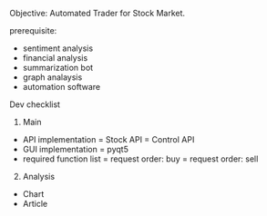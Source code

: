 Objective: Automated Trader for Stock Market.

prerequisite:
 - sentiment analysis
 - financial analysis
 - summarization bot
 - graph analaysis
 - automation software
 
 
Dev checklist
1. Main
  - API implementation
    = Stock API
    = Control API
  - GUI implementation
    = pyqt5
  - required function list
    = request order: buy
    = request order: sell
    
2. Analysis
  - Chart
  - Article
